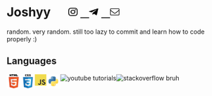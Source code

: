 <h1> Joshyy &nbsp;&nbsp;&nbsp;&nbsp;
<a href="https://joseos.com">
	<img src="https://raw.githubusercontent.com/Joseos123/Joseos123/master/Resources/instagram.svg" width="21" height="21"></a>
<a href="https://t.me/joshhhhyyyy">&nbsp;&nbsp;
	<img src="https://raw.githubusercontent.com/Joseos123/Joseos123/master/Resources/telegram.svg" width="21" height="21"></a>
<a href="mailto:Joshua@joseos.com">&nbsp;&nbsp;
	<img src="https://raw.githubusercontent.com/Joseos123/Joseos123/master/Resources/envelope.svg" width="21" height="21"></a>
</h1>
 

random. very random. still too lazy to commit and learn how to code properly :)


## Languages
<img align="left" alt="HTML5" height="32px" src="https://raw.githubusercontent.com/github/explore/80688e429a7d4ef2fca1e82350fe8e3517d3494d/topics/html/html.png" />
<img align="left" alt="CSS3" height="32px" src="https://raw.githubusercontent.com/github/explore/80688e429a7d4ef2fca1e82350fe8e3517d3494d/topics/css/css.png" />
<img align="left" alt="JavaScript" height="26px" src="https://raw.githubusercontent.com/github/explore/80688e429a7d4ef2fca1e82350fe8e3517d3494d/topics/javascript/javascript.png" />
<img align="left" alt="Python" height="32px" src="https://raw.githubusercontent.com/github/explore/80688e429a7d4ef2fca1e82350fe8e3517d3494d/topics/python/python.png" />
<img align="left" alt="youtube tutorials" height="26px" src="https://wordstream-files-prod.s3.amazonaws.com/s3fs-public/styles/simple_image/public/images/media/images/youtube%20statistics%20youtube%20logo_1.png?pdiUnBQQyWDzpYFnTccB.aCxaLGvvZ2v&itok=u7Vio9xK" />
<img align="left" alt="stackoverflow bruh" height="26px" src="https://w7.pngwing.com/pngs/69/539/png-transparent-stack-overflow-stack-exchange-programmer-logo-others.png"/>
